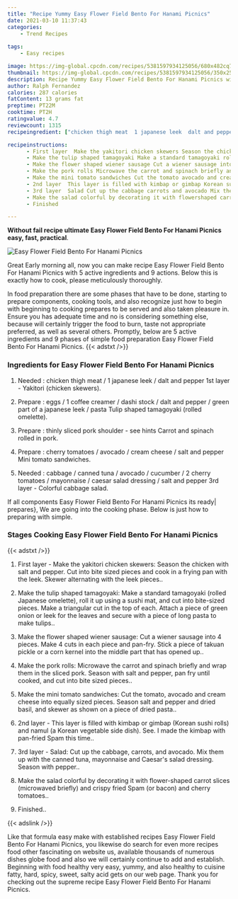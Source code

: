```yaml
---
title: "Recipe Yummy Easy Flower Field Bento For Hanami Picnics"
date: 2021-03-10 11:37:43
categories:
    - Trend Recipes
    
tags:
    - Easy recipes

image: https://img-global.cpcdn.com/recipes/5381597934125056/680x482cq70/easy-flower-field-bento-for-hanami-picnics-recipe-main-photo.jpg
thumbnail: https://img-global.cpcdn.com/recipes/5381597934125056/350x250cq70/easy-flower-field-bento-for-hanami-picnics-recipe-main-photo.jpg
description: Recipe Yummy Easy Flower Field Bento For Hanami Picnics with 5 ingredients and 9 stages of easy cooking.
author: Ralph Fernandez
calories: 287 calories
fatContent: 13 grams fat
preptime: PT22M
cooktime: PT2H
ratingvalue: 4.7
reviewcount: 1315
recipeingredient: ["chicken thigh meat  1 japanese leek  dalt and pepper 1st layer  Yakitori chicken skewers", "eggs  1 coffee creamer   dashi stock  dalt and pepper  green part of a japanese leek  pasta Tulip shaped tamagoyaki rolled omelette", "thinly sliced pork shoulder   see hints Carrot and spinach rolled in pork", "cherry tomatoes  avocado  cream cheese  salt and pepper Mini tomato sandwiches", "cabbage  canned tuna  avocado  cucumber  2 cherry tomatoes  mayonnaise  caesar salad dressing  salt and pepper 3rd layer  Colorful cabbage salad"]

recipeinstructions: 
      - First layer  Make the yakitori chicken skewers Season the chicken with salt and pepper Cut into bite sized pieces and cook in a frying pan with the leek Skewer alternating with the leek pieces 
      - Make the tulip shaped tamagoyaki Make a standard tamagoyaki rolled Japanese omelette roll it up using a sushi mat and cut into bitesized pieces Make a triangular cut in the top of each Attach a piece of green onion or leek for the leaves and secure with a piece of long pasta to make tulips 
      - Make the flower shaped wiener sausage Cut a wiener sausage into 4 pieces Make 4 cuts in each piece and panfry Stick a piece of takuan pickle or a corn kernel into the middle part that has opened up 
      - Make the pork rolls Microwave the carrot and spinach briefly and wrap them in the sliced pork Season with salt and pepper pan fry until cooked and cut into bite sized pieces 
      - Make the mini tomato sandwiches Cut the tomato avocado and cream cheese into equally sized pieces Season salt and pepper and dried basil and skewer as shown on a piece of dried pasta 
      - 2nd layer  This layer is filled with kimbap or gimbap Korean sushi rolls and namul a Korean vegetable side dish See I made the kimbap with panfried Spam this time 
      - 3rd layer  Salad Cut up the cabbage carrots and avocado Mix them up with the canned tuna mayonnaise and Caesars salad dressing Season with pepper 
      - Make the salad colorful by decorating it with flowershaped carrot slices microwaved briefly and crispy fried Spam or bacon and cherry tomatoes 
      - Finished

---
```




**Without fail recipe ultimate Easy Flower Field Bento For Hanami Picnics easy, fast, practical**. 


![Easy Flower Field Bento For Hanami Picnics](https://img-global.cpcdn.com/recipes/5381597934125056/680x482cq70/easy-flower-field-bento-for-hanami-picnics-recipe-main-photo.jpg "Easy Flower Field Bento For Hanami Picnics")




Great Early morning all, now you can make recipe Easy Flower Field Bento For Hanami Picnics with 5 active ingredients and 9 actions. Below this is exactly how to cook, please meticulously thoroughly.

In food preparation there are some phases that have to be done, starting to prepare components, cooking tools, and also recognize just how to begin with beginning to cooking prepares to be served and also taken pleasure in. Ensure you has adequate time and no is considering something else, because will certainly trigger the food to burn, taste not appropriate preferred, as well as several others. Promptly, below are 5 active ingredients and 9 phases of simple food preparation Easy Flower Field Bento For Hanami Picnics.
{{< adstxt />}}

### Ingredients for Easy Flower Field Bento For Hanami Picnics


1. Needed  : chicken thigh meat / 1 japanese leek / dalt and pepper 1st layer - Yakitori (chicken skewers).

1. Prepare  : eggs / 1 coffee creamer  / dashi stock / dalt and pepper / green part of a japanese leek / pasta Tulip shaped tamagoyaki (rolled omelette).

1. Prepare  : thinly sliced pork shoulder  - see hints Carrot and spinach rolled in pork.

1. Prepare  : cherry tomatoes / avocado / cream cheese / salt and pepper Mini tomato sandwiches.

1. Needed  : cabbage / canned tuna / avocado / cucumber / 2 cherry tomatoes / mayonnaise / caesar salad dressing / salt and pepper 3rd layer - Colorful cabbage salad.



If all components Easy Flower Field Bento For Hanami Picnics its ready| prepares}, We are going into the cooking phase. Below is just how to preparing with simple.

### Stages Cooking Easy Flower Field Bento For Hanami Picnics

{{< adstxt />}}


1. First layer - Make the yakitori chicken skewers: Season the chicken with salt and pepper. Cut into bite sized pieces and cook in a frying pan with the leek. Skewer alternating with the leek pieces..



1. Make the tulip shaped tamagoyaki: Make a standard tamagoyaki (rolled Japanese omelette), roll it up using a sushi mat, and cut into bite-sized pieces. Make a triangular cut in the top of each. Attach a piece of green onion or leek for the leaves and secure with a piece of long pasta to make tulips..



1. Make the flower shaped wiener sausage: Cut a wiener sausage into 4 pieces. Make 4 cuts in each piece and pan-fry. Stick a piece of takuan pickle or a corn kernel into the middle part that has opened up..



1. Make the pork rolls: Microwave the carrot and spinach briefly and wrap them in the sliced pork. Season with salt and pepper, pan fry until cooked, and cut into bite sized pieces..



1. Make the mini tomato sandwiches: Cut the tomato, avocado and cream cheese into equally sized pieces. Season salt and pepper and dried basil, and skewer as shown on a piece of dried pasta..



1. 2nd layer - This layer is filled with kimbap or gimbap (Korean sushi rolls) and namul (a Korean vegetable side dish). See. I made the kimbap with pan-fried Spam this time..



1. 3rd layer - Salad: Cut up the cabbage, carrots, and avocado. Mix them up with the canned tuna, mayonnaise and Caesar&#39;s salad dressing. Season with pepper..



1. Make the salad colorful by decorating it with flower-shaped carrot slices (microwaved briefly) and crispy fried Spam (or bacon) and cherry tomatoes..



1. Finished..





{{< adslink />}}

Like that formula easy make with established recipes Easy Flower Field Bento For Hanami Picnics, you likewise do search for even more recipes food other fascinating on website us, available thousands of numerous dishes globe food and also we will certainly continue to add and establish. Beginning with food healthy very easy, yummy, and also healthy to cuisine fatty, hard, spicy, sweet, salty acid gets on our web page. Thank you for checking out the supreme recipe Easy Flower Field Bento For Hanami Picnics.
